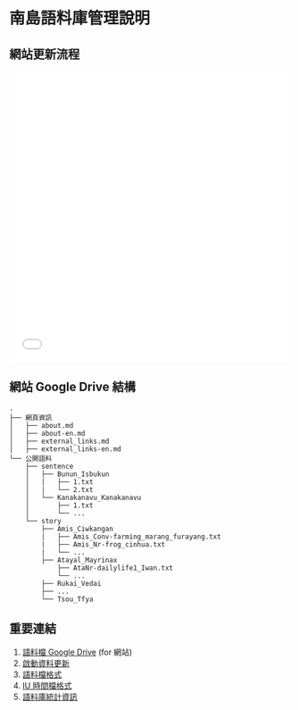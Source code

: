 南島語料庫管理說明
=================


## 網站更新流程

<embed src="_media/data_update_flow.pdf#view=FitH&scrollbar=1&toolbar=0&navpanes=0" width="100%" height="520" type="application/pdf">


## 網站 Google Drive 結構

```tree
.
├── 網頁資訊
│   ├── about.md
│   ├── about-en.md
│   ├── external_links.md
│   ├── external_links-en.md
└── 公開語料
    ├── sentence
    │   ├── Bunun_Isbukun
    │   |   ├── 1.txt
    │   |   └── 2.txt
    │   └── Kanakanavu_Kanakanavu
    │       ├── 1.txt
    │       └── ...
    └── story
        ├── Amis_Ciwkangan
        |   ├── Amis_Conv-farming_marang_furayang.txt
        |   ├── Amis_Nr-frog_cinhua.txt
        |   └── ...
        ├── Atayal_Mayrinax
            ├── AtaNr-dailylife1_Iwan.txt
            └── ...
        ├── Rukai_Vedai
        ├── ...
        └── Tsou_Tfya
```

## 重要連結

1. [語料檔 Google Drive][GD] (for 網站)
2. [啟動資料更新][corpUpdate]
3. [語料檔格式][textFormat]
4. [IU 時間檔格式][timeFormat]
5. [語料庫統計資訊][corpStats]



[GD]: https://drive.google.com/drive/folders/1anXf0owlXjyu_qc7mF-_ayNJGfo_0CiV
[corpUpdate]: https://cdocs.netlify.app/#/update
[textFormat]: corpus_file
[timeFormat]: iu_file
[corpStats]: https://yongfu.name/glossParser/meta/
